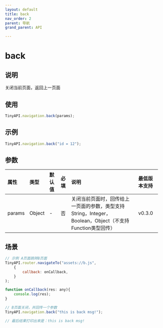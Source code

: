 ```yaml
---
layout: default
title: back
nav_order: 2
parent: 导航
grand_parent: API

---
```


# back
## 说明
关闭当前页面，返回上一页面

## 使用
```javascript
TinyAPI.navigation.back(params);
```

## 示例
```javascript
TinyAPI.navigation.back("id = 12");
```

## 参数

| 属性 | 类型 | 默认值 | 必填 | 说明 | 最低版本支持 |
|:----|:----|:------|:-----|:----|:-----------|
| params | Object | - | 否 | 关闭当前页面时，回传给上一页面的参数，类型支持String，Integer，Boolean，Object（不支持Function类型回传） | v0.3.0 |

## 场景
```javascript
// 示例 A页面跳转B页面
TinyAPI.router.navigateTo("assets://b.js",
	{
		callback: onCallback,
	}
);

function onCallback(res: any){
	console.log(res);
}

// B页面关闭，并回传一个参数
TinyAPI.navigation.back("this is back msg!");

// 最后结果打印出来是：this is back msg!
```